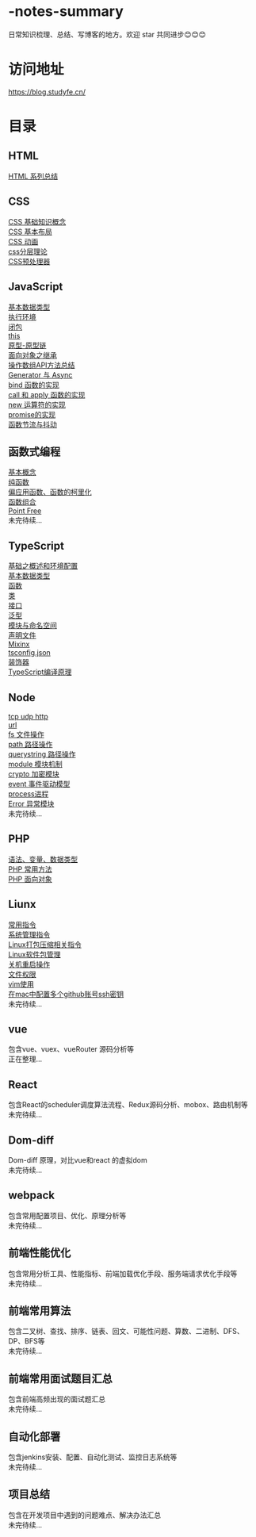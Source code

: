 # -notes-summary
日常知识梳理、总结、写博客的地方。欢迎 star 共同进步😊😊😊
# 访问地址
https://blog.studyfe.cn/
# 目录

## HTML
<a href="https://blog.studyfe.cn/2017/05/10/html/html/">HTML 系列总结</a>
## CSS
<a href="https://blog.studyfe.cn/2017/06/11/css/base-concepts/">CSS 基础知识概念</a><br/>
<a href="https://blog.studyfe.cn/2017/06/15/css/base-layout/">CSS 基本布局</a><br/>
<a href="https://blog.studyfe.cn/2017/06/20/css/css-animation/">CSS 动画</a><br/>
<a href="https://blog.studyfe.cn/2017/06/22/css/css-layered/">css分层理论</a><br/>
<a href="https://blog.studyfe.cn/2017/07/01/css/css-preprocessor/">CSS预处理器</a><br/>
## JavaScript
<a href="https://blog.studyfe.cn/2019/02/12/javascript/type/">基本数据类型</a><br/>
<a href="https://blog.studyfe.cn/2019/02/20/javascript/voao/">执行环境</a><br/>
<a href="https://blog.studyfe.cn/2019/02/25/javascript/closure/">闭包</a><br/>
<a href="https://blog.studyfe.cn/2019/03/05/javascript/this/">this</a><br/>
<a href="https://blog.studyfe.cn/2019/03/10/javascript/prototype/">原型-原型链</a><br/>
<a href="https://blog.studyfe.cn/2019/03/15/javascript/inheritance/">面向对象之继承</a><br/>
<a href="https://blog.studyfe.cn/2019/03/20/javascript/api/">操作数组API方法总结</a><br/>
<a href="https://blog.studyfe.cn/2019/08/26/javascript/generator-async/">Generator 与 Async</a><br/>
<a href="https://blog.studyfe.cn/2019/04/21/javascript/bind/">bind 函数的实现</a><br/>
<a href="https://blog.studyfe.cn/2019/04/22/javascript/call/">call 和 apply 函数的实现</a><br/>
<a href="https://blog.studyfe.cn/2019/04/27/javascript/new/">new 运算符的实现</a><br/>
<a href="https://blog.studyfe.cn/2019/06/11/javascript/promise/">promise的实现</a><br/>
<a href="https://blog.studyfe.cn/2019/05/15/javascript/debounce/">函数节流与抖动</a><br/>
## 函数式编程
<a href="https://blog.studyfe.cn/2019/07/12/javascript/functionalbase/">基本概念</a><br/>
<a href="https://blog.studyfe.cn/2019/07/15/javascript/functionalpurity/">纯函数</a><br/>
<a href="https://blog.studyfe.cn/2019/07/17/javascript/functioncurrying/">偏应用函数、函数的柯里化</a><br/>
<a href="https://blog.studyfe.cn/2019/07/22/javascript/functionalcombination/">函数组合</a><br/>
<a href="https://blog.studyfe.cn/2019/07/25/javascript/functionalpoint/">Point Free</a><br/>
未完待续...

## TypeScript
<a href="https://blog.studyfe.cn/2019/05/15/typescript/envconfig/">基础之概述和环境配置</a><br/>
<a href="https://blog.studyfe.cn/2019/05/23/typescript/basedatatype/">基本数据类型</a><br/>
<a href="https://blog.studyfe.cn/2019/05/16/typescript/function/">函数</a><br/>
<a href="https://blog.studyfe.cn/2019/05/17/typescript/class/">类</a><br/>
<a href="https://blog.studyfe.cn/2019/05/18/typescript/interfaces/">接口</a><br/>
<a href="https://blog.studyfe.cn/2019/05/22/typescript/generics/">泛型</a><br/>
<a href="https://blog.studyfe.cn/2019/06/15/typescript/module/">模块与命名空间</a><br/>
<a href="https://blog.studyfe.cn/2019/06/20/typescript/declarefile/">声明文件</a><br/>
<a href="https://blog.studyfe.cn/2019/07/02/typescript/mixinx/">Mixinx</a><br/>
<a href="https://blog.studyfe.cn/2019/07/15/typescript/tsconfig/">tsconfig.json</a><br/>
<a href="https://blog.studyfe.cn/2019/07/18/typescript/decorators/">装饰器</a><br/>
<a href="https://blog.studyfe.cn/2019/08/05/typescript/compilationprinciple/">TypeScript编译原理</a><br/>

## Node
<a href="https://blog.studyfe.cn/2019/03/23/node/http/">tcp udp http</a><br/>
<a href="https://blog.studyfe.cn/2019/03/28/node/url/">url</a><br/>
<a href="https://blog.studyfe.cn/2019/04/01/node/fs/">fs 文件操作</a><br/>
<a href="https://blog.studyfe.cn/2019/04/02/node/path/">path 路径操作</a><br/>
<a href="https://blog.studyfe.cn/2019/04/04/node/querystring/">querystring 路径操作</a><br/>
<a href="https://blog.studyfe.cn/2019/04/05/node/module/">module 模块机制</a><br/>
<a href="https://blog.studyfe.cn/2019/04/08/node/crypto/">crypto 加密模块</a><br/>
<a href="https://blog.studyfe.cn/2019/04/10/node/event/">event 事件驱动模型</a><br/>
<a href="https://blog.studyfe.cn/2019/04/12/node/process/">process进程</a><br/>
<a href="https://blog.studyfe.cn/2019/04/14/node/error/">Error 异常模块</a><br/>
未完待续...

## PHP
<a href="https://blog.studyfe.cn/2017/01/23/php/base/">语法、变量、数据类型</a><br/>
<a href="https://blog.studyfe.cn/2017/01/23/php/method/">PHP 常用方法</a><br/>
<a href="https://blog.studyfe.cn/2017/01/23/php/oop/">PHP 面向对象</a><br/>

## Liunx
<a href="https://blog.studyfe.cn/2018/06/23/linux/instructions/">常用指令</a><br/>
<a href="https://blog.studyfe.cn/2018/07/02/linux/system/">系统管理指令</a><br/>
<a href="https://blog.studyfe.cn/2018/07/10/linux/compression/">Linux打包压缩相关指令</a><br/>
<a href="https://blog.studyfe.cn/2018/07/12/linux/package/">Linux软件包管理</a><br/>
<a href="https://blog.studyfe.cn/2018/07/16/linux/shutdown/">关机重启操作</a><br/>
<a href="https://blog.studyfe.cn/2018/07/25/linux/fileauth/">文件权限</a><br/>
<a href="https://blog.studyfe.cn/2018/07/28/linux/vim/">vim使用</a><br/>
<a href="https://blog.studyfe.cn/2018/08/10/linux/git/">在mac中配置多个github账号ssh密钥</a><br/>
未完待续...

## vue 
包含vue、vuex、vueRouter 源码分析等</br>
正在整理...

## React
包含React的scheduler调度算法流程、Redux源码分析、mobox、路由机制等</br>
未完待续...

## Dom-diff
Dom-diff 原理，对比vue和react 的虚拟dom</br>
未完待续...

## webpack
包含常用配置项目、优化、原理分析等</br>
未完待续...

## 前端性能优化
包含常用分析工具、性能指标、前端加载优化手段、服务端请求优化手段等</br>
未完待续...

## 前端常用算法
包含二叉树、查找、排序、链表、回文、可能性问题、算数、二进制、DFS、DP、BFS等</br>
未完待续...

## 前端常用面试题目汇总
包含前端高频出现的面试题汇总</br>
未完待续...

## 自动化部署
包含jenkins安装、配置、自动化测试、监控日志系统等</br>
未完待续...

## 项目总结
包含在开发项目中遇到的问题难点、解决办法汇总</br>
未完待续...




